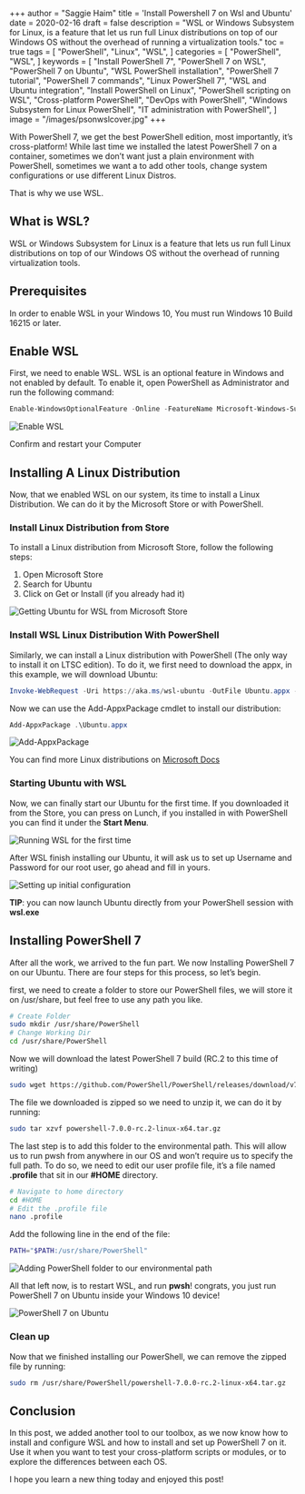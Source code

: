 +++
author = "Saggie Haim"
title = 'Install Powershell 7 on Wsl and Ubuntu'
date = 2020-02-16
draft = false
description = "WSL or Windows Subsystem for Linux, is a feature that let us run  full Linux distributions on top of our Windows OS without the overhead of running a virtualization tools."
toc = true
tags = [
    "PowerShell",
    "Linux",
    "WSL",
]
categories = [
    "PowerShell",
    "WSL",
]
keywords = [
    "Install PowerShell 7",
    "PowerShell 7 on WSL",
    "PowerShell 7 on Ubuntu",
    "WSL PowerShell installation",
    "PowerShell 7 tutorial",
    "PowerShell 7 commands",
    "Linux PowerShell 7",
    "WSL and Ubuntu integration",
    "Install PowerShell on Linux",
    "PowerShell scripting on WSL",
    "Cross-platform PowerShell",
    "DevOps with PowerShell",
    "Windows Subsystem for Linux PowerShell",
    "IT administration with PowerShell",
]
image = "/images/psonwslcover.jpg"
+++

With PowerShell 7, we get the best PowerShell edition, most importantly, it’s cross-platform!
While last time we installed the latest PowerShell 7 on a container, sometimes we don’t want just a plain environment with PowerShell, sometimes we want a to add other tools, change system configurations or use different Linux Distros.

That is why we use WSL.

## What is WSL?

WSL or Windows Subsystem for Linux is a feature that lets us run full Linux distributions on top of our Windows OS without the overhead of running virtualization tools.

## Prerequisites

In order to enable WSL in your Windows 10, You must run Windows 10 Build 16215 or later.

## Enable WSL

First, we need to enable WSL. WSL is an optional feature in Windows and not enabled by default.
To enable it, open PowerShell as Administrator and run the following command:

```PowerShell
Enable-WindowsOptionalFeature -Online -FeatureName Microsoft-Windows-Subsystem-Linux
```

![Enable WSL](./images/image.png  "Enable WSL on Windows")

Confirm and restart your Computer

## Installing A Linux Distribution

Now, that we enabled WSL on our system, its time to install a Linux Distribution.
We can do it by the Microsoft Store or with PowerShell.

### Install Linux Distribution from Store

To install a Linux distribution from Microsoft Store, follow the following steps:

1. Open Microsoft Store
2. Search for Ubuntu
3. Click on Get or Install (if you already had it)

![Getting Ubuntu for WSL from Microsoft Store](./images/image-1.png  "Installing Ubuntu for WSL from Microsoft Store")

### Install WSL Linux Distribution With PowerShell

Similarly, we can install a Linux distribution with PowerShell (The only way to install it on LTSC edition).
To do it, we first need to download the appx, in this example, we will download Ubuntu:

```PowerShell
Invoke-WebRequest -Uri https://aka.ms/wsl-ubuntu -OutFile Ubuntu.appx -UseBasicParsing
```

Now we can use the Add-AppxPackage cmdlet to install our distribution:

```PowerShell
Add-AppxPackage .\Ubuntu.appx
```

![Add-AppxPackage](./images/image-2.png  "Using PowerShell to run Add-AppxPackage Cmdlt")

You can find more Linux distributions on [Microsoft Docs](https://docs.microsoft.com/en-us/windows/wsl/install-manual#downloading-distros)

### Starting Ubuntu with WSL

Now, we can finally start our Ubuntu for the first time.
If you downloaded it from the Store, you can press on Lunch, if you installed in with PowerShell you can find it under the **Start Menu**.

![Running WSL for the first time](./images/image-3.png  "Image of PowerShell Terminal Running Ubuntu on WSL for the first time")

After WSL finish installing our Ubuntu, it will ask us to set up Username and Password for our root user, go ahead and fill in yours.

![Setting up initial configuration](./images/image-4.png  "Image of PowerShell Terminal Setting up initial configuration")

**TIP**: you can now launch Ubuntu directly from your PowerShell session with **wsl.exe**

## Installing PowerShell 7

After all the work, we arrived to the fun part.
We now Installing PowerShell 7 on our Ubuntu. There are four steps for this process, so let’s begin.

first, we need to create a folder to store our PowerShell files, we will store it on /usr/share, but feel free to use any path you like.

```bash
# Create Folder
sudo mkdir /usr/share/PowerShell
# Change Working Dir
cd /usr/share/PowerShell
```

Now we will download the latest PowerShell 7 build (RC.2 to this time of writing)

```bash
sudo wget https://github.com/PowerShell/PowerShell/releases/download/v7.0.0-rc.2/powershell-7.0.0-rc.2-linux-x64.tar.gz
```

The file we downloaded is zipped so we need to unzip it, we can do it by running:

```bash
sudo tar xzvf powershell-7.0.0-rc.2-linux-x64.tar.gz
```

The last step is to add this folder to the environmental path.
This will allow us to run pwsh from anywhere in our OS and won’t require us to specify the full path.
To do so, we need to edit our user profile file, it’s a file named **.profile** that sit in our **#HOME** directory.

```bash
# Navigate to home directory
cd #HOME 
# Edit the .profile file
nano .profile
```

Add the following line in the end of the file:

```bash
PATH="$PATH:/usr/share/PowerShell"
```

![Adding PowerShell folder to our environmental path](./images/image-5.png  "Image of PowerShell Terminal Adding PowerShell folder to our environmental path")

All that left now, is to restart WSL, and run **pwsh**!
congrats, you just run PowerShell 7 on Ubuntu inside your Windows 10 device!

![PowerShell 7 on Ubuntu](./images/image-7.png  "Image of PowerShell Terminal with PowerShell 7 on Ubuntu")

### Clean up

Now that we finished installing our PowerShell, we can remove the zipped file by running:

```bash
sudo rm /usr/share/PowerShell/powershell-7.0.0-rc.2-linux-x64.tar.gz
```

## Conclusion

In this post, we added another tool to our toolbox, as we now know how to install and configure WSL and how to install and set up PowerShell 7 on it.
Use it when you want to test your cross-platform scripts or modules, or to explore the differences between each OS.

I hope you learn a new thing today and enjoyed this post!
